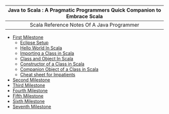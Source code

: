 # 



| **Java to Scala : A Pragmatic Programmers Quick Companion to Embrace Scala** |
| :---: |
| Scala Reference Notes Of A Java Programmer |


- [First Milestone][first-milestone.md]
    - [Eclipse Setup][first-milestone-topic-1.md]
    - [Hello World In Scala][first-milestone-topic-2.md]
    - [Importing a Class in Scala][first-milestone-topic-3.md]
    - [Class and Object In Scala][first-milestone-topic-4.md]
    - [Constructor of a Class in Scala][first-milestone-topic-5.md]
    - [Companion Object of a Class in Scala][first-milestone-topic-6.md]
    - [Cheat sheet for Impatients][first-milestone-topic-7.md]
-  [Second Milestone][second-milestone.md]
-  [Third Milestone][third-milestone.md]
-  [Fourth Milestone][fourth-milestone.md]
-  [Fifth Milestone][fifth-milestone.md]
-  [Sixth Milestone][sixth-milestone.md]
-  [Seventh Milestone][seventh-milestone.md]

[first-milestone.md]: https://github.com/inbravo/java-to-scala/blob/master/first-milestone.md
  [first-milestone-topic-1.md]: https://github.com/inbravo/java-to-scala/blob/master/first-milestone/setup-well-begun-half-done.md
  [first-milestone-topic-2.md]: https://github.com/inbravo/java-to-scala/blob/master/first-milestone/hello-world.md
  [first-milestone-topic-3.md]: https://github.com/inbravo/java-to-scala/blob/master/first-milestone/class-import.md
  [first-milestone-topic-4.md]: https://github.com/inbravo/java-to-scala/blob/master/first-milestone/class-and-object.md
  [first-milestone-topic-5.md]: https://github.com/inbravo/java-to-scala/blob/master/first-milestone/constructors.md
  [first-milestone-topic-6.md]: https://github.com/inbravo/java-to-scala/blob/master/first-milestone/companion-object.md
  [first-milestone-topic-7.md]: https://github.com/inbravo/java-to-scala/blob/master/first-milestone/cheat-sheet.md
[second-milestone.md]: https://github.com/inbravo/java-to-scala/blob/master/second-milestone.md
[third-milestone.md]: https://github.com/inbravo/java-to-scala/blob/master/third-milestone.md
[fourth-milestone.md]: https://github.com/inbravo/java-to-scala/blob/master/fourth-milestone.md
[fifth-milestone.md]: https://github.com/inbravo/java-to-scala/blob/master/fifth-milestone.md
[sixth-milestone.md]: https://github.com/inbravo/java-to-scala/blob/master/sixth-milestone.md
[seventh-milestone.md]: https://github.com/inbravo/java-to-scala/blob/master/seventh-milestone.md


